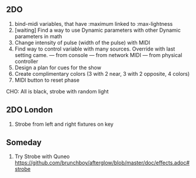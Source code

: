 ## 2DO

1. bind-midi variables, that have :maximum linked to :max-lightness
1. [waiting] Find a way to use Dynamic parameters with other Dynamic parameters in math
1. Change intensity of pulse (width of the pulse) with MIDI
1. Find way to control variable with many sources. Override with last setting came.
— from console
— from network MIDI
— from physical controller
1. Design a plan for cues for the show
1. Create complimentary colors (3 with 2 near, 3 with 2 opposite, 4 colors)
1. MIDI button to reset phase

CHO: All is black, strobe with random light

## 2DO London

1. Strobe from left and right fixtures on key

## Someday

1. Try Strobe with Quneo https://github.com/brunchboy/afterglow/blob/master/doc/effects.adoc#strobe